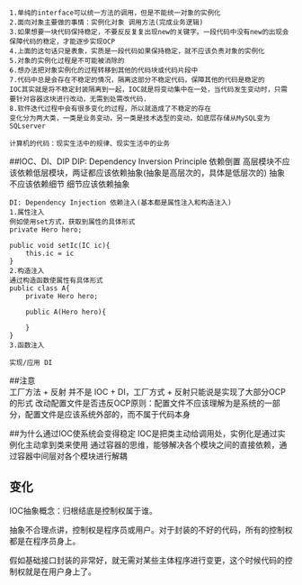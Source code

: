     1.单纯的interface可以统一方法的调用，但是不能统一对象的实例化
    2.面向对象主要做的事情：实例化对象 调用方法(完成业务逻辑)
    3.如果想要一块代码保持稳定，不要反反复复出现new的关键字。一段代码中没有new的出现会保障代码的稳定，才能逐步实现OCP
    4.上面的这句话只是表象，实质是一段代码如果保持稳定，就不应该负责对象的实例化
    5.对象的实例化过程是不可能被消除的
    6.想办法把对象实例化的过程转移到其他的代码块或代码片段中
    7.代码中总是会存在不稳定的情况，隔离这部分不稳定代码，保障其他的代码是稳定的
    IOC其实就是将不稳定封装隔离到一起，IOC就是将变动集中在一处，当代码发生变动时，只需要针对容器这块进行改动，无需到处需改代码.
    8.软件迭代过程中会有很多变化的过程，所以就造成了不稳定的存在
    变化分为两大类，一类是业务变动，另一类是技术选型的变动，如底层存储从MySQL变为SQLserver
    
    计算机的代码：现实生活中的规律、现实生活中的业务
    
##IOC、DI、DIP
    DIP: Dependency Inversion Principle 依赖倒置
    高层模块不应该依赖低层模块，两证都应该依赖抽象(抽象是高层次的，具体是低层次的)
    抽象不应该依赖细节
    细节应该依赖抽象
    
    DI: Dependency Injection 依赖注入(基本都是属性注入和构造注入)
    1.属性注入
    例如使用set方式，获取到属性的具体形式
    private Hero hero;
    
    public void setIc(IC ic){
        this.ic = ic
    }
    2.构造注入
    通过构造函数使属性有具体形式
    public class A{
        private Hero hero;
        
        public A(Hero hero){
        
        }    
    }
    3.函数注入

    实现/应用 DI
    
##注意    
    工厂方法 + 反射 并不是  IOC + DI，工厂方式 + 反射只能说是实现了大部分OCP的形式
    改动配置文件是否违反OCP原则：配置文件不应该理解为是系统的一部分，配置文件是应该系统外部的，而不属于代码本身
    
    
##为什么通过IOC使系统会变得稳定
   IOC是把类主动给调用处，实例化是通过实例化主动拿到类来使用
   通过容器的思维，能够解决各个模块之间的直接依赖，通过容器中间层对各个模块进行解耦    
    
## 变化

IOC抽象概念：归根结底是控制权属于谁。

抽象不合理点讲，控制权是程序员或用户。对于封装的不好的代码，所有的控制权都是在程序员身上。

假如基础接口封装的非常好，就无需对某些主体程序进行变更，这个时候代码的控制权就是在用户身上了。 